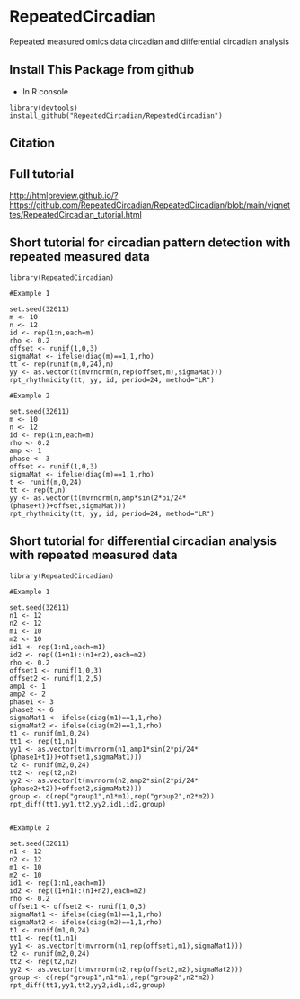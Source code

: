 # RepeatedCircadian
Repeated measured omics data circadian and differential circadian analysis

## Install This Package from github
* In R console

```{R}
library(devtools)
install_github("RepeatedCircadian/RepeatedCircadian") 
```

## Citation


## Full tutorial
http://htmlpreview.github.io/?https://github.com/RepeatedCircadian/RepeatedCircadian/blob/main/vignettes/RepeatedCircadian_tutorial.html

## Short tutorial for circadian pattern detection with repeated measured data

```{R}
library(RepeatedCircadian)

#Example 1

set.seed(32611)
m <- 10
n <- 12
id <- rep(1:n,each=m)
rho <- 0.2
offset <- runif(1,0,3)
sigmaMat <- ifelse(diag(m)==1,1,rho)
tt <- rep(runif(m,0,24),n)
yy <- as.vector(t(mvrnorm(n,rep(offset,m),sigmaMat)))
rpt_rhythmicity(tt, yy, id, period=24, method="LR")

#Example 2

set.seed(32611)
m <- 10
n <- 12
id <- rep(1:n,each=m)
rho <- 0.2
amp <- 1
phase <- 3
offset <- runif(1,0,3)
sigmaMat <- ifelse(diag(m)==1,1,rho)
t <- runif(m,0,24)
tt <- rep(t,n)
yy <- as.vector(t(mvrnorm(n,amp*sin(2*pi/24*(phase+t))+offset,sigmaMat)))
rpt_rhythmicity(tt, yy, id, period=24, method="LR")

```

## Short tutorial for differential circadian analysis with repeated measured data

```{R}
library(RepeatedCircadian)

#Example 1

set.seed(32611)
n1 <- 12
n2 <- 12
m1 <- 10
m2 <- 10
id1 <- rep(1:n1,each=m1)
id2 <- rep((1+n1):(n1+n2),each=m2)
rho <- 0.2
offset1 <- runif(1,0,3)
offset2 <- runif(1,2,5)
amp1 <- 1
amp2 <- 2
phase1 <- 3
phase2 <- 6
sigmaMat1 <- ifelse(diag(m1)==1,1,rho)
sigmaMat2 <- ifelse(diag(m2)==1,1,rho)
t1 <- runif(m1,0,24)
tt1 <- rep(t1,n1)
yy1 <- as.vector(t(mvrnorm(n1,amp1*sin(2*pi/24*(phase1+t1))+offset1,sigmaMat1)))
t2 <- runif(m2,0,24)
tt2 <- rep(t2,n2)
yy2 <- as.vector(t(mvrnorm(n2,amp2*sin(2*pi/24*(phase2+t2))+offset2,sigmaMat2)))
group <- c(rep("group1",n1*m1),rep("group2",n2*m2))
rpt_diff(tt1,yy1,tt2,yy2,id1,id2,group)


#Example 2

set.seed(32611)
n1 <- 12
n2 <- 12
m1 <- 10
m2 <- 10
id1 <- rep(1:n1,each=m1)
id2 <- rep((1+n1):(n1+n2),each=m2)
rho <- 0.2
offset1 <- offset2 <- runif(1,0,3)
sigmaMat1 <- ifelse(diag(m1)==1,1,rho)
sigmaMat2 <- ifelse(diag(m2)==1,1,rho)
t1 <- runif(m1,0,24)
tt1 <- rep(t1,n1)
yy1 <- as.vector(t(mvrnorm(n1,rep(offset1,m1),sigmaMat1)))
t2 <- runif(m2,0,24)
tt2 <- rep(t2,n2)
yy2 <- as.vector(t(mvrnorm(n2,rep(offset2,m2),sigmaMat2)))
group <- c(rep("group1",n1*m1),rep("group2",n2*m2))
rpt_diff(tt1,yy1,tt2,yy2,id1,id2,group)
```



